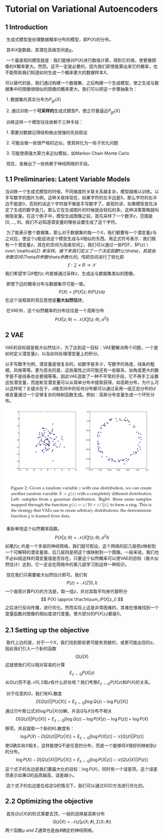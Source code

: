 # Tutorial on Variational Autoencoders

## 1 Introduction

​	生成式模型是处理数据概率分布的模型，即$P(X)$的分布。

​		其中$X$是数据，其潜在高维空间是$\chi$。

​	一个最直观的模型就是：我们能够对$P(X)$进行数值计算，得到它的值，使更像图像的$X$概率更大。然而，这不一定是必要的，因为我们即使能算出来它的概率，也不能帮助我们知道如何生成一个概率更大的数据样本$X$。

​	可以替代的是，我们通过构建一个数据集，之后构建一个生成模型，使之生成与数据集中的图像很相似的图像的概率更大。我们可以把这一步骤抽象为：

​		1. 数据集的真实分布为$P_{gt}(X)$

​		2. 通过训练一个**可采样的**生成式模型$P$，使之尽量逼近$P_{gt}(X)$

​	训练这样一个模型往往依赖于三种手段：

​		1. 需要对数据记得结构做出很强的先验假设

​		2. 可能会做一些很严格的近似，使其转化为一些子优化问题

​		3. 可能使用强大算力来近似模拟，如Markov Chain Monte Carlo

​	现在，发展出了一些依赖于神经网络的手段。

## 1.1 Preliminaries: Latent Variable Models

​	当训练一个生成式模型的时候，不同维度的关联关系越复杂，模型越难以训练。以手写数字的图片为例，这种关联体现在，如果字符的左半边是5，那么字符的右半边不能是0，否则的话这个字符就不像是手写数字了。直观的讲，如果模型首先决定了生成的数字是几，那么它在生成图片的时候就会轻松的多。这种决策策略就叫做隐变量。在这个例子中，模型生成图像之前，首先采样了一个数字$z$，范围是$[0,...,9]$。我们不必知道潜变量的哪些设置生成了这个字符。

​	为了能表示整个数据集，那么对于数据集的每一个$X$，我们都要有一个潜变量$z$与之对应，使这个$z$能促进这个模型生成与$X$相似的东西。用正式符号表示：我们拥有一个潜变量$z$，其在的空间为高维空间$\mathcal{Z}$。我们可以通过一些PDF，$P(z) \ over\  \mathcal{Z} $来采样。接下来我们定义了一个决定函数$f(z;\theta)$，其是由参数空间$\Theta$的参数$\theta$参数化的。$f$把空间进行了转化即
$$
f: \mathcal{Z} \times \Theta \rightarrow \mathcal{X}
$$
我们希望学习$\theta$使$f(z;\theta)$能够通过采样$z$，生成出与数据集类似的图像。

​	即使下边的概率分布与数据集尽可能一致。
$$
P(X) = \int P(X|z;\theta)P(z)dz
$$
​	在这个该框架的背后思想是**极大似然估计**。

​	在VAE中，这个似然概率的分布往往是一个高斯分布
$$
P(X|z;\theta) = \mathcal{N}(X|f(z;\theta),\sigma^2I)
$$

## 2 VAE

​	VAE的目标就是极大似然估计，为了达到这一目标：VAE要解决两个问题，一个是如何定义潜变量$z$​，以及如何处理潜变量上的积分。

​	以手写数字为例，潜变量是很复杂的，如数字是多少，写数字的角度，线条的粗细，风格等等。更为恶劣的是，这些属性之间可能还有一些联系，如角度更大的数字是不是线条也会更细等等。因此VAE选取了一种不平常的手段，它不再手工设置这些潜变量，而是断言潜变量可以从简单分布中提取获得，如高斯分布，为什么可以这样呢？关键点在于，$d$维空间中的任何分布都可以通过采用一组正态分布的$d$维变量通过一个足够复杂的映射函数生成。例如：高斯分布变量生成一个环形分布。

![image-20240416152654586](https://raw.githubusercontent.com/Annzstbl/image-host/main/img/image-20240416152654586.png)

​	重新审视这个似然概率函数。
$$
P(X|z;\theta) = \mathcal{N}(X|f(z;\theta),\sigma^2I)
$$
如果$f(z;\theta)$是一个多层的神经网络，我们就可假设，这个网络的前几层把$z$映射到一个可解释的潜变量值，后几层则是把这个值映射到一个图像。一般来说，我们也不必纠结这样的潜变量值是否存在，只要这个似然概率可以使VAE的目标（极大似然估计）达到，它一定会在网络中的某几层学习到这样一种知识。

​	现在我们只需要极大似然估计即可。我们有
$$
P(z) = \mathcal{N}(Z|0, I)
$$
​	一个直观计算$P(X)$的方法是，取一组$z$，并对其取平均来代替积分
$$
P(X) \approx \frac1n\sum_iP(X|z_i)
$$
之后进行反向传播，进行优化。然而实际上这是非常困难的，其难在很难找到一个度量函数对图像的相似度进行度量。使大部分的$P(X|z_i)$​都是0。

## 2.1 Setting up the objective

​	取代上边的是，对于一个$X$，我们找到那些更可能有贡献的，或更可能出现的$z$。因此我们引入一个新的函数
$$
Q(z|X)
$$
这就使我们可以相对容易的计算
$$
E_{z \sim Q}P(X|z)
$$
从$Q(z)$而不是$\mathcal{N}(0, I)$取$z$有什么好处呢？我们考察$E_{z \sim Q}P(X|z)$和$P(X)$的关系。

​	对于任意的$Q$，我们有KL散度
$$
D[Q(z) || P(z|X)] = E_{z\sim Q}[\log Q(z) - \log P(z|X)]
$$
​	通过贝叶斯公式对$\log P(z|X)$分解，并且$Q$与$X$分布不相关
$$
D[Q(z) || P(z|X)] = E_{z\sim Q}[\log Q(z) - \log P(X|z) - \log P(z)] + \log P(X)
$$
​	移项，并且提取一个新的KL散度有：
$$
\log P(X) - D[Q(z) || P(z|X)] = E_{z\sim Q}[\log P(X|z)] - \mathcal D [Q(z)||P(z)]
$$
使$Q$确实和$X$相关，这样能使Q不是任意的分布，而是一个能够将$X$很好的映射到$z$的分布。
$$
\log P(X) - D[Q(z|X) || P(z|X)] = E_{z\sim Q}[\log P(X|z)] - \mathcal D [Q(z|X)||P(z)]
$$
​	这个式子的左边是我们要最大化的目标：$\log P(X)$，同时有一个误差项。这个误差项表示如果$Q$的品质越高，误差越小。

​	这个式子的右边是在给定Q的情况下，我们可以通过SGD方法进行优化的。

## 2.2 Optimizing the objective

​	首先$Q(z|X)$的形式需要去顶，一般的选择是高斯分布
$$
Q(z|X) = \mathcal N(z|\mu (X;\vartheta), \Sigma(X;\vartheta))
$$
​	两个函数$\mu \ and \ \Sigma$通常也是由$\vartheta$确定的神经网络。
